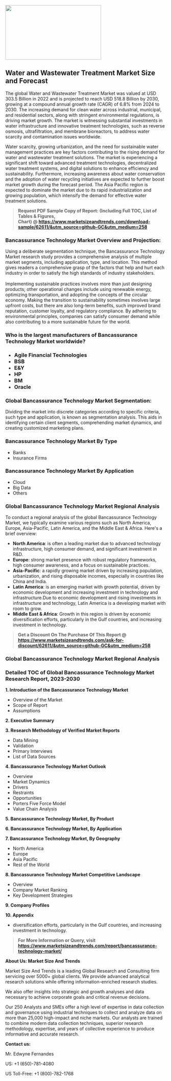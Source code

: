 <p><img class="alignnone size-medium wp-image-20088" src="https://ffe5etoiles.com/wp-content/uploads/2024/12/MST1-300x171.png" alt="" width="300" height="171" /></p><h2>Water and Wastewater Treatment Market Size and Forecast</h2><p>The global Water and Wastewater Treatment Market was valued at USD 303.5 Billion in 2022 and is projected to reach USD 518.8 Billion by 2030, growing at a compound annual growth rate (CAGR) of 6.8% from 2024 to 2030. The increasing demand for clean water across industrial, municipal, and residential sectors, along with stringent environmental regulations, is driving market growth. The market is witnessing substantial investments in water infrastructure and innovative treatment technologies, such as reverse osmosis, ultrafiltration, and membrane bioreactors, to address water scarcity and contamination issues worldwide.</p><p>Water scarcity, growing urbanization, and the need for sustainable water management practices are key factors contributing to the rising demand for water and wastewater treatment solutions. The market is experiencing a significant shift toward advanced treatment technologies, decentralized water treatment systems, and digital solutions to enhance efficiency and sustainability. Furthermore, increasing awareness about water conservation and the adoption of water recycling initiatives are expected to further boost market growth during the forecast period. The Asia Pacific region is expected to dominate the market due to its rapid industrialization and growing population, which intensify the demand for effective water treatment solutions.</p></p><blockquote id="" class=""><strong>Request PDF Sample Copy of Report: (Including Full TOC, List of Tables &amp; Figures, Chart)&nbsp;@&nbsp;<strong><a href="https://www.marketsizeandtrends.com/download-sample/62611/&utm_source=github-GC&utm_medium=258" target="_blank">https://www.marketsizeandtrends.com/download-sample/62611/&utm_source=github-GC&utm_medium=258</a></strong></strong></blockquote><h3 id="" class="">Bancassurance Technology Market&nbsp;Overview and Projection:</h3><p id="" class="">Using a deliberate segmentation technique, the Bancassurance Technology Market research study provides a comprehensive analysis of multiple market segments, including application, type, and location. This method gives readers a comprehensive grasp of the factors that help and hurt each industry in order to satisfy the high standards of industry stakeholders. <br /> <br />Implementing sustainable practices involves more than just designing products; other operational changes include using renewable energy, optimizing transportation, and adopting the concepts of the circular economy. Making the transition to sustainability sometimes involves large upfront costs, but there are also long-term benefits, such improved brand reputation, customer loyalty, and regulatory compliance. By adhering to environmental principles, companies can satisfy consumer demand while also contributing to a more sustainable future for the world.</p><h3 id="" class="">Who is the largest manufacturers of&nbsp;Bancassurance Technology Market worldwide?</h3><h3 class=""><p><ul><li>Agile Financial Technologies </li><li> BSB </li><li> E&Y </li><li> HP </li><li> BM </li><li> Oracle</li></ul></p></h3><h3 id="" class="">Global&nbsp;Bancassurance Technology Market Segmentation:</h3><p id="" class="">Dividing the market into discrete categories according to specific criteria, such type and application, is known as segmentation analysis. This aids in identifying certain client segments, comprehending market dynamics, and creating customized marketing plans.</p><h3 id="" class="">Bancassurance Technology Market&nbsp;By Type</h3><p><p><ul><li>Banks</li><li> Insurance Firms</p></li></ul></p></p><h3 id="" class="">Bancassurance Technology Market&nbsp;By Application</h3><p class=""><p><ul><li>Cloud</li><li> Big Data</li><li> Others</li></ul></p></p><h3 id="" class="">Global Bancassurance Technology Market Regional Analysis</h3><p id="" class="">To conduct a regional analysis of the global Bancassurance Technology Market, we typically examine various regions such as North America, Europe, Asia-Pacific, Latin America, and the Middle East &amp; Africa. Here's a brief overview:</p><ul><li><strong>North America</strong>: is often a leading market due to advanced technology infrastructure, high consumer demand, and significant investment in R&amp;D.</li><li><strong>Europe</strong>: strong market presence with robust regulatory frameworks, high consumer awareness, and a focus on sustainable practices.</li><li><strong>Asia-Pacific</strong>: a rapidly growing market driven by increasing population, urbanization, and rising disposable incomes, especially in countries like China and India.</li><li><strong>Latin America</strong>: is an emerging market with growth potential, driven by economic development and increasing investment in technology and infrastructure.Due to economic development and rising investments in infrastructure and technology, Latin America is a developing market with room to grow.</li><li><strong>Middle East &amp; Africa</strong>: Growth in this region is driven by economic diversification efforts, particularly in the Gulf countries, and increasing investment in technology.</li></ul><blockquote id="" class=""><strong>Get a Discount On The Purchase Of This Report @ <strong><a href="https://www.marketsizeandtrends.com/ask-for-discount/62611/&utm_source=github-GC&utm_medium=258" target="_blank">https://www.marketsizeandtrends.com/ask-for-discount/62611/&utm_source=github-GC&utm_medium=258</a></strong></strong></blockquote><h3 id="" class="">Global Bancassurance Technology Market Regional Analysis</h3><h3 id="" class="">Detailed TOC of Global Bancassurance Technology Market Research Report, 2023-2030</h3><p id="" class=""><strong>1. Introduction of the Bancassurance Technology Market</strong></p><ul><li>Overview of the Market</li><li>Scope of Report</li><li>Assumptions</li></ul><p id="" class=""><strong>2. Executive Summary</strong></p><p id="" class=""><strong>3. Research Methodology of Verified Market Reports</strong></p><ul><li>Data Mining</li><li>Validation</li><li>Primary Interviews</li><li>List of Data Sources</li></ul><p id="" class=""><strong>4. Bancassurance Technology Market Outlook</strong></p><ul><li>Overview</li><li>Market Dynamics</li><li>Drivers</li><li>Restraints</li><li>Opportunities</li><li>Porters Five Force Model</li><li>Value Chain Analysis</li></ul><p id="" class=""><strong>5. Bancassurance Technology Market, By Product</strong></p><p id="" class=""><strong>6. Bancassurance Technology Market, By Application</strong></p><p id="" class=""><strong>7. Bancassurance Technology Market, By Geography</strong></p><ul><li>North America</li><li>Europe</li><li>Asia Pacific</li><li>Rest of the World</li></ul><p id="" class=""><strong>8. Bancassurance Technology Market Competitive Landscape</strong></p><ul><li>Overview</li><li>Company Market Ranking</li><li>Key Development Strategies</li></ul><p id="" class=""><strong>9. Company Profiles</strong></p><p id="" class=""><strong>10. Appendix</strong></p><ul><li>diversification efforts, particularly in the Gulf countries, and increasing investment in technology.</li></ul><blockquote id="" class=""><strong>For More Information or Query, visit <strong><strong><a href="https://www.marketsizeandtrends.com/report/bancassurance-technology-market/" target="_blank">https://www.marketsizeandtrends.com/report/bancassurance-technology-market/</a></strong></strong></strong></blockquote><p id="" class=""><strong>About Us: Market Size And Trends</strong></p><p id="" class="">Market Size And Trends is a leading Global Research and Consulting firm servicing over 5000+ global clients. We provide advanced analytical research solutions while offering information-enriched research studies.</p><p id="" class="">We also offer insights into strategic and growth analyses and data necessary to achieve corporate goals and critical revenue decisions.</p><p id="" class="">Our 250 Analysts and SMEs offer a high level of expertise in data collection and governance using industrial techniques to collect and analyze data on more than 25,000 high-impact and niche markets. Our analysts are trained to combine modern data collection techniques, superior research methodology, expertise, and years of collective experience to produce informative and accurate research.</p><p id="" class=""><strong>Contact us:</strong></p><p id="" class="">Mr. Edwyne Fernandes</p><p id="" class="">US: +1 (650)-781-4080</p><p id="" class="">US Toll-Free: +1 (800)-782-1768</p>
